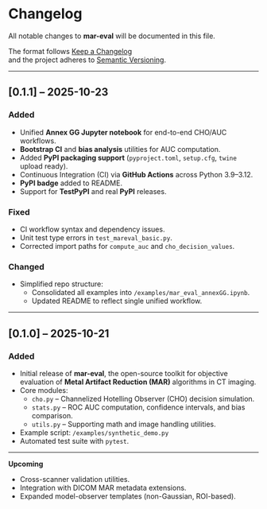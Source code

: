 # Changelog

All notable changes to **mar-eval** will be documented in this file.

The format follows [Keep a Changelog](https://keepachangelog.com/en/1.1.0/)  
and the project adheres to [Semantic Versioning](https://semver.org/).

---

## [0.1.1] – 2025-10-23

### Added
- Unified **Annex GG Jupyter notebook** for end-to-end CHO/AUC workflows.
- **Bootstrap CI** and **bias analysis** utilities for AUC computation.
- Added **PyPI packaging support** (`pyproject.toml`, `setup.cfg`, `twine` upload ready).
- Continuous Integration (CI) via **GitHub Actions** across Python 3.9–3.12.
- **PyPI badge** added to README.
- Support for **TestPyPI** and real **PyPI** releases.

### Fixed
- CI workflow syntax and dependency issues.
- Unit test type errors in `test_mareval_basic.py`.
- Corrected import paths for `compute_auc` and `cho_decision_values`.

### Changed
- Simplified repo structure:
  - Consolidated all examples into `/examples/mar_eval_annexGG.ipynb`.
  - Updated README to reflect single unified workflow.

---

## [0.1.0] – 2025-10-21

### Added
- Initial release of **mar-eval**, the open-source toolkit for objective evaluation of **Metal Artifact Reduction (MAR)** algorithms in CT imaging.
- Core modules:
  - `cho.py` – Channelized Hotelling Observer (CHO) decision simulation.
  - `stats.py` – ROC AUC computation, confidence intervals, and bias comparison.
  - `utils.py` – Supporting math and image handling utilities.
- Example script: `/examples/synthetic_demo.py`
- Automated test suite with `pytest`.

---

**Upcoming**
- Cross-scanner validation utilities.
- Integration with DICOM MAR metadata extensions.
- Expanded model-observer templates (non-Gaussian, ROI-based).

